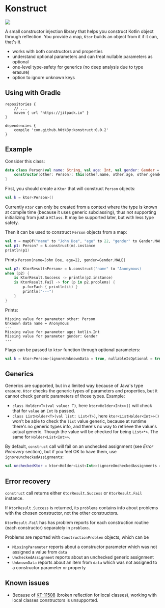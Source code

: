 # Konstruct
[![](https://jitpack.io/v/h0tk3y/konstruct.svg)](https://jitpack.io/#h0tk3y/konstruct)

A small constructor injection library that helps you construct Kotlin object through reflection.
You provide a map, `Ktor` builds an object from it if it can, that's it.

* works with both constructors and properties
* understand optional parameters and can treat nullable parameters as optional
* one-level type-safety for generics (no deep analysis due to type erasure)
* option to ignore unknown keys

Using with Gradle
---
 
    repositories {
        // ...
        maven { url "https://jitpack.io" }
    }
    
    dependencies {
        compile 'com.github.h0tk3y:konstruct:0.0.2'
    }

Example
---
Consider this class:
```kotlin
data class Person(val name: String, val age: Int, val gender: Gender = Gender.NOT_SPECIFIED) {
    constructor(other: Person): this(other.name, other.age, other.gender)
}
```

First, you should create a `Ktor` that will construct `Person` objects:
```kotlin
val k = ktor<Person>()
```
Currently `Ktor` can only be created from a context where the type is known at compile time (because it uses generic subclassing), thus not supporting initializing from just a `KClass`. It may be supported later, but with less type safety.

Then it can be used to construct `Person` objects from a map:
```kotlin
val m = mapOf("name" to "John Doe", "age" to 22, "gender" to Gender.MALE)
val p1: Person? = k.construct(m).instance
println(p1)
```
Prints `Person(name=John Doe, age=22, gender=Gender.MALE)`

```kotlin
val p2: KtorResult<Person> = k.construct("name" to "Anonymous)
when (p2) {
    is KtorResult.Success -> println(p2.instance)
    is KtorResult.Fail -> for (p in p2.problems) {
        p.forEach { println(it) }
        println("---")
    }
}
```
Prints:
```
Missing value for parameter other: Person
Unknown data name = Anonymous
---
Missing value for parameter age: kotlin.Int
Missing value for parameter gender: Gender
---
```

Flags can be passed to `ktor` function through optional parameters:
```kotlin
val k = ktor<Person>(ignoreUnknownData = true, nullableIsOptional = true, ignoreUncheckedAssignments = true)
```

Generics
---
Generics are supported, but in a limited way because of Java's type erasure. `Ktor` checks the generic types of parameters and properties, but it cannot check generic parameters of those types. Example:

* `class Holder<T>(val value: T)`, here `ktor<Holder<Int>>()` will check that for `value` an `Int` is passed.
* `class ListHolder<T>(val list: List<T>)`, here `ktor<ListHolder<Int>>()` won't be able to check the `list` value generic, because at runtime there's no generic types info, and there's no way to retrieve the value's actual generic. Though the value will be checked for being `List<*>`. The same for `Holder<List<Int>>`.

By default, `construct` call will fail on an unchecked assignment (see *Error Recovery* section), but if you feel OK to have them, use `ignoreUncheckedAssignments`:
```kotlin
val uncheckedKtor = ktor<Holder<List<Int>>(ignoreUncheckedAssignments = true)
```

Error recovery
---
`construct` call returns either `KtorResult.Success` or `KtorResult.Fail` instance.

If `KtorResult.Success` is returned, its `problems` contains info about problems with the chosen constructor, not the other constructors.

`KtorResult.Fail` has has problem reports for each construction routine (each constructor) separately in `problems`.

Problems are reported with `ConstructionProblem` objects, which can be 
* `MissingParameter` reports about a constructor parameter which was not assigned a value from `data`
* `UncheckedAssignment` reports about an unchecked generic assignment
* `UnknownData` reports about an item from `data` which was not assigned to a constructor parameter or property

Known issues
---
* Because of [KT-11508](https://youtrack.jetbrains.com/issue/KT-11508) (broken reflection for local classes), working with local classes constructors is unsupported.
